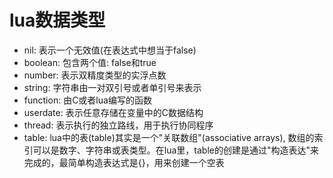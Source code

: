 # lua数据类型
- nil: 表示一个无效值(在表达式中想当于false)
- boolean: 包含两个值: false和true
- number: 表示双精度类型的实浮点数
- string: 字符串由一对双引号或者单引号来表示
- function: 由C或者lua编写的函数
- userdate: 表示任意存储在变量中的C数据结构
- thread: 表示执行的独立路线，用于执行协同程序
- table: lua中的表(table)其实是一个"关联数组"(associative arrays),
数组的索引可以是数字、字符串或表类型。在lua里，table的创建是通过"构造表达"来完成的，最简单构造表达式是{}，用来创建一个空表
